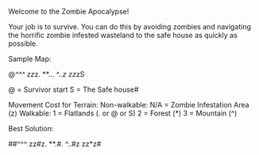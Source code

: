 
Welcome to the Zombie Apocalypse!

Your job is to survive. You can do this by avoiding zombies and navigating
the horrific zombie infested wasteland to the safe house as quickly as possible.

Sample Map:

@*^^^
zz*z.
**...
^..*z
zz*zS

@ = Survivor start
S = The Safe house#

Movement Cost for Terrain:
  Non-walkable:
    N/A = Zombie Infestation Area (z)
  Walkable:
    1 = Flatlands (. or @ or S)
    2 = Forest (*)
    3 = Mountain (^)

Best Solution:

##^^^
zz#z.
**.#.
^..#z
zz*z#

